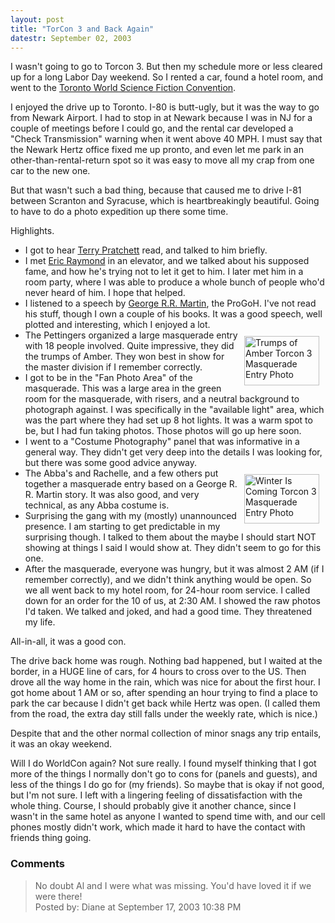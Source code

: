 ```yaml
---
layout: post
title: "TorCon 3 and Back Again"
datestr: September 02, 2003
---
```


I wasn't going to go to Torcon 3.  But then my schedule more or less cleared up for a long Labor Day weekend.  So I rented a car, found a hotel room, and went to the <a href="http://www.torcon3.com/" title="http://www.torcon3.com/">Toronto World Science Fiction Convention</a>.

I enjoyed the drive up to Toronto.  I-80 is butt-ugly, but it was the way to go from Newark Airport.  I had to stop in at Newark because I was in NJ for a couple of meetings before I could go, and the rental car developed a "Check Transmission" warning when it went above 40 MPH.  I must say that the Newark Hertz office fixed me up pronto, and even let me park in an other-than-rental-return spot so it was easy to move all my crap from one car to the new one.

But that wasn't such a bad thing, because that caused me to drive I-81 between Scranton and Syracuse, which is heartbreakingly beautiful.  Going to have to do a photo expedition up there some time.

Highlights.
<ul>
<li>I got to hear <a href="http://www.terrypratchettbooks.com/">Terry Pratchett</a> read, and talked to him briefly.</li>
<li>I met <a href="http://catb.org/~esr/">Eric Raymond</a> in an elevator, and we talked about his supposed fame, and how he's trying not to let it get to him.  I later met him in a room party, where I was able to produce a whole bunch of people who'd never heard of him.  I hope that helped.</li>
<li>I listened to a speech by <a href="http://www.georgerrmartin.com/">George R.R. Martin</a>, the ProGoH.  I've not read his stuff, though I own a couple of his books.  It was a good speech, well plotted and interesting, which I enjoyed a lot.</li>
<li><a href="http://www.munged.org/pix/trumps-full.jpg"><img alt="Trumps of Amber Torcon 3 Masquerade Entry Photo" src="http://www.munged.org/pix/trumps-full-thumb.jpg" width="120" height="79" border="0" vspace="10" hspace="10" align="right" /></a>The Pettingers organized a large masquerade entry with 18 people involved.  Quite impressive, they did the trumps of Amber.  They won best in show for the master division if I remember correctly.</li>
<li>I got to be in the "Fan Photo Area" of the masquerade.  This was a large area in the green room for the masquerade, with risers, and a neutral background to photograph against.  I was specifically in the "available light" area, which was the part where they had set up 8 hot lights.  It was a warm spot to be, but I had fun taking photos.  Those photos will go up here soon.</li>
<li>I went to a "Costume Photography" panel that was informative in a general way.  They didn't get very deep into the details I was looking for, but there was some good advice anyway.</li>
<li><a href="http://www.munged.org/pix/winter.jpg"><img alt="Winter Is Coming Torcon 3 Masquerade Entry Photo" src="http://www.munged.org/pix/winter-thumb.jpg" width="120" height="79" border="0" vspace="10" hspace="10" align="right" /></a>The Abba's and Rachelle, and a few others put together a masquerade entry based on a George R. R. Martin story.  It was also good, and very technical, as any Abba costume is.</li>
<li>Surprising the gang with my (mostly) unannounced presence.  I am starting to get predictable in my surprising though.  I talked to them about the maybe I should start NOT showing at things I said I would show at.  They didn't seem to go for this one.</li>
<li>After the masquerade, everyone was hungry, but it was almost 2 AM (if I remember correctly), and we didn't think anything would be open.  So we all went back to my hotel room, for 24-hour room service.  I called down for an order for the 10 of us, at 2:30 AM.  I showed the raw photos I'd taken.  We talked and joked, and had a good time.  They threatened my life.</li>
</ul>

All-in-all, it was a good con.

The drive back home was rough.  Nothing bad happened, but I waited at the border, in a HUGE line of cars, for 4 hours to cross over to the US.  Then drove all the way home in the rain, which was nice for about the first hour.  I got home about 1 AM or so, after spending an hour trying to find a place to park the car because I didn't get back while Hertz was open.  (I called them from the road, the extra day still falls under the weekly rate, which is nice.)

Despite that and the other normal collection of minor snags any trip entails, it was an okay weekend.

Will I do WorldCon again?  Not sure really.  I found myself thinking that I got more of the things I normally don't go to cons for (panels and guests), and less of the things I do go for (my friends).  So maybe that is okay if not good, but I'm not sure.  I left with a lingering feeling of dissatisfaction with the whole thing.  Course, I should probably give it another chance, since I wasn't in the same hotel as anyone I wanted to spend time with, and our cell phones mostly didn't work, which made it hard to have the contact with friends thing going.

### Comments

<blockquote>
No doubt Al and I were what was missing. You'd have loved it if we were there!
<div class="post-meta">Posted by: Diane at September 17, 2003 10:38 PM</div> </blockquote>

